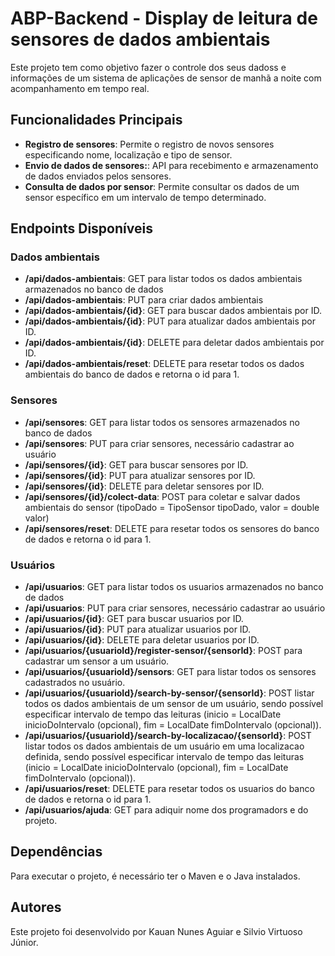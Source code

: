 # ABP-Backend - Display de leitura de sensores de dados ambientais

Este projeto tem como objetivo fazer o controle dos seus dadoss e informações de um sistema de aplicações de sensor de manhã a noite com acompanhamento em tempo real.

## Funcionalidades Principais

- **Registro de sensores**: Permite o registro de novos sensores especificando nome, localização e tipo de sensor.
- **Envio de dados de sensores:**: API para recebimento e armazenamento de dados enviados pelos sensores.
- **Consulta de dados por sensor**: Permite consultar os dados de um sensor específico em um intervalo de tempo determinado.

## Endpoints Disponíveis
### Dados ambientais
- **/api/dados-ambientais**: GET para listar todos os dados ambientais armazenados no banco de dados
- **/api/dados-ambientais**: PUT para criar dados ambientais
- **/api/dados-ambientais/{id}**: GET para buscar dados ambientais por ID.
- **/api/dados-ambientais/{id}**: PUT para atualizar dados ambientais por ID.
- **/api/dados-ambientais/{id}**: DELETE para deletar dados ambientais por ID.
- **/api/dados-ambientais/reset**: DELETE para resetar todos os dados ambientais do banco de dados e retorna o id para 1.

### Sensores
- **/api/sensores**: GET para listar todos os sensores armazenados no banco de dados
- **/api/sensores**: PUT para criar sensores, necessário cadastrar ao usuário
- **/api/sensores/{id}**: GET para buscar sensores por ID.
- **/api/sensores/{id}**: PUT para atualizar sensores por ID.
- **/api/sensores/{id}**: DELETE para deletar sensores por ID.
- **/api/sensores/{id}/colect-data**: POST para coletar e salvar dados ambientais do sensor (tipoDado = TipoSensor tipoDado, valor = double valor)
- **/api/sensores/reset**: DELETE para resetar todos os sensores do banco de dados e retorna o id para 1.

### Usuários
- **/api/usuarios**: GET para listar todos os usuarios armazenados no banco de dados
- **/api/usuarios**: PUT para criar sensores, necessário cadastrar ao usuário
- **/api/usuarios/{id}**: GET para buscar usuarios por ID.
- **/api/usuarios/{id}**: PUT para atualizar usuarios por ID.
- **/api/usuarios/{id}**: DELETE para deletar usuarios por ID.
- **/api/usuarios/{usuarioId}/register-sensor/{sensorId}**: POST para cadastrar um sensor a um usuário.
- **/api/usuarios/{usuarioId}/sensors**: GET para listar todos os sensores cadastrados no usuário.
- **/api/usuarios/{usuarioId}/search-by-sensor/{sensorId}**: POST listar todos os dados ambientais de um sensor de um usuário, sendo possível especificar intervalo de tempo das leituras (inicio = LocalDate inicioDoIntervalo (opcional), fim = LocalDate fimDoIntervalo (opcional)).
- **/api/usuarios/{usuarioId}/search-by-localizacao/{sensorId}**: POST listar todos os dados ambientais de um usuário em uma localizacao definida, sendo possível especificar intervalo de tempo das leituras (inicio = LocalDate inicioDoIntervalo (opcional), fim = LocalDate fimDoIntervalo (opcional)).
- **/api/usuarios/reset**: DELETE para resetar todos os usuarios do banco de dados e retorna o id para 1.
- **/api/usuarios/ajuda**: GET para adiquir nome dos programadors e do projeto.

## Dependências
Para executar o projeto, é necessário ter o Maven e o Java instalados.

## Autores
Este projeto foi desenvolvido por Kauan Nunes Aguiar e Silvio Virtuoso Júnior.
